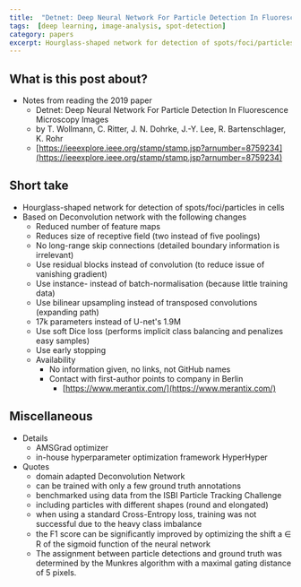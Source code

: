 ```yaml
---
title:  "Detnet: Deep Neural Network For Particle Detection In Fluorescence Microscopy Images"
tags:  [deep learning, image-analysis, spot-detection]
category: papers
excerpt: Hourglass-shaped network for detection of spots/foci/particles in cells
---
```



## What is this post about?
- Notes from reading the 2019 paper
  + Detnet: Deep Neural Network For Particle Detection In Fluorescence Microscopy Images
  + by T. Wollmann, C. Ritter, J. N. Dohrke, J.-Y. Lee, R. Bartenschlager, K. Rohr
  + [https://ieeexplore.ieee.org/stamp/stamp.jsp?arnumber=8759234](https://ieeexplore.ieee.org/stamp/stamp.jsp?arnumber=8759234)

## Short take
- Hourglass-shaped network for detection of spots/foci/particles in cells
- Based on Deconvolution network with the following changes
  + Reduced number of feature maps
  + Reduces size of receptive field (two instead of five poolings)
  + No long-range skip connections (detailed boundary information is irrelevant)
  + Use residual blocks instead of convolution (to reduce issue of vanishing gradient)
  + Use instance- instead of batch-normalisation (because little training data)
  + Use bilinear upsampling instead of transposed convolutions (expanding path)
  + 17k parameters instead of U-net's 1.9M
  + Use soft Dice loss (performs implicit class balancing and penalizes easy samples)
  + Use early stopping
  + Availability
    * No information given, no links, not GitHub names
    * Contact with first-author points to company in Berlin
      - [https://www.merantix.com/](https://www.merantix.com/)

## Miscellaneous
- Details
  + AMSGrad optimizer
  + in-house hyperparameter optimization framework HyperHyper
- Quotes
  + domain adapted Deconvolution Network
  + can be trained with only a few ground truth annotations
  + benchmarked using data from the ISBI Particle Tracking Challenge
  + including particles with different shapes (round and elongated)
  + when using a standard Cross-Entropy loss, training was not successful due to the heavy class imbalance
  + the F1 score can be signiﬁcantly improved by optimizing the shift a ∈ R of the sigmoid function of the neural network
  + The assignment between particle detections and ground truth was determined by the Munkres algorithm with a maximal gating distance of 5 pixels.
